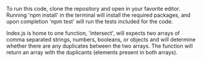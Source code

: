 To run this code, clone the repository and open in your favorite editor. Running 'npm install' in the terminal will install the required packages, and upon completion 'npm test' will run the tests included for the code. 

Index.js is home to one function, 'intersect', will expects two arrays of comma separated strings, numbers, booleans, or objects and will determine whether there are any duplicates between the two arrays. The function will return an array with the duplicants (elements present in both arrays).